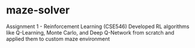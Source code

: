 # maze-solver
Assignment 1 - Reinforcement Learning (CSE546)
Developed RL algorithms like Q-Learning, Monte Carlo, and Deep Q-Network from scratch and applied them to custom maze environment
